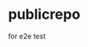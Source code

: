 # publicrepo
for e2e test





















































































































































































































































































































































































































































































































































































































































































































































































































































































































































































































































































































































































































































































